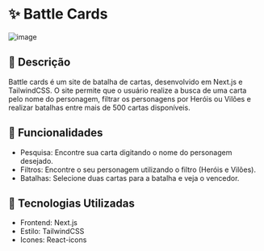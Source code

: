 # ✨ Battle Cards
![image](https://github.com/user-attachments/assets/ce3ccf6a-0797-467f-a9f7-24de7264c45b)

## 📜 Descrição
Battle cards é um site de batalha de cartas, desenvolvido em Next.js e TailwindCSS. O site permite que o usuário realize a busca de uma carta pelo nome do personagem, filtrar os personagens por Heróis ou Vilões e realizar batalhas entre mais de 500 cartas disponíveis.

## 🌌 Funcionalidades
- Pesquisa: Encontre sua carta digitando o nome do personagem desejado.
- Filtros: Encontre o seu personagem utilizando o filtro (Heróis e Vilões).
- Batalhas: Selecione duas cartas para a batalha e veja o vencedor.

## 🔧 Tecnologias Utilizadas
- Frontend: Next.js
- Estilo: TailwindCSS
- Icones: React-icons
